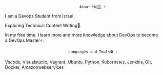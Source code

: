                                       About Me👨‍💻 :
I am a Devops Student from Israel.

Exploring Technical Content Writing🌱.

In my free time, I learn more and more knowledge about DevOps to become a DevOps Master⚡.

                                 Languages and Tools🛠️ :
Vscode, Visualstudio, Vagrant, Ubuntu, Python, Kubernetes, Jenkins, Git, Docker, Amazonwebservices 
